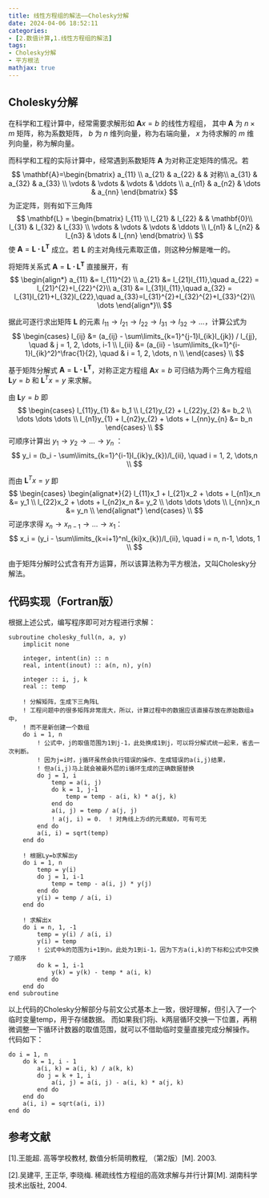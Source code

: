 ```yaml
---
title: 线性方程组的解法——Cholesky分解
date: 2024-04-06 18:52:11
categories:
- [2.数值计算,1.线性方程组的解法]
tags:
- Cholesky分解
- 平方根法
mathjax: true
---
```


## Cholesky分解

在科学和工程计算中，经常需要求解形如 $\mathbf{A} \mathit{x} = \mathit{b}$ 的线性方程组，
其中 $\mathbf{A}$ 为 $n \times m$ 矩阵，称为系数矩阵， $\mathit{b}$ 为 $n$ 维列向量，称为右端向量，
$\mathit{x}$ 为待求解的 $m$ 维列向量，称为解向量。

而科学和工程的实际计算中，经常遇到系数矩阵 $\mathbf{A}$ 为对称正定矩阵的情况。若
$$
\mathbf{A}=\begin{bmatrix}
    a_{11} \\ a_{21} & a_{22}  &  & 对称\\
    a_{31} & a_{32} & a_{33} \\
    \vdots & \vdots & \vdots & \ddots \\
    a_{n1} & a_{n2} & \dots & a_{nn}
\end{bmatrix}
$$
为正定阵，则有如下三角阵
$$
\mathbf{L} = \begin{bmatrix}
    l_{11} \\
    l_{21} & l_{22} & & \mathbf{0}\\
    l_{31} & l_{32} & l_{33} \\
    \vdots & \vdots & \vdots & \ddots \\
    l_{n1} & l_{n2} & l_{n3} & \dots & l_{nn}
\end{bmatrix} \\
$$
使 $\mathbf{A} = \mathbf{L \cdot L^T}$ 成立。若 $\mathbf{L}$ 的主对角线元素取正值，则这种分解是唯一的。

将矩阵关系式 $\mathbf{A} = \mathbf{L \cdot L^T}$ 直接展开，有
$$
\begin{align*}
    a_{11} &= l_{11}^{2} \\ 
    a_{21} &= l_{21}l_{11},\quad a_{22} = l_{21}^{2}+l_{22}^{2}\\ 
    a_{31} &= l_{31}l_{11},\quad a_{32} = l_{31}l_{21}+l_{32}l_{22},\quad a_{33}=l_{31}^{2}+l_{32}^{2}+l_{33}^{2}\\
    \dots
\end{align*}\\
$$

据此可逐行求出矩阵 $\mathbf{L}$ 的元素 $l_{11} \rightarrow l_{21} \rightarrow l_{22} \rightarrow l_{31} \rightarrow l_{32} \rightarrow \dots$，计算公式为
$$
\begin{cases}
    l_{ij} &= (a_{ij} - \sum\limits_{k=1}^{j-1}l_{ik}l_{jk}) / l_{jj}, \quad & j = 1, 2, \dots, i-1 \\
    l_{ii} &= (a_{ii} - \sum\limits_{k=1}^{i-1}l_{ik}^2)^\frac{1}{2}, \quad & i = 1, 2, \dots, n \\ \end{cases} \\
$$

基于矩阵分解式 $\mathbf{A} = \mathbf{L \cdot L^T}$，对称正定方程组 $\mathbf{A} \mathit{x} = \mathit{b}$ 可归结为两个三角方程组
$\mathbf{L} \mathit{y} = \mathit{b}$ 和 $\mathbf{L}^T \mathit{x} = \mathit{y}$ 来求解。

由 $\mathbf{L} \mathit{y} = \mathit{b}$ 即
$$
\begin{cases} l_{11}y_{1} &= b_1 \\ l_{21}y_{2} + l_{22}y_{2} &= b_2 \\ \dots \dots \dots \\ l_{n1}y_{1} + l_{n2}y_{2} + \dots + l_{nn}y_{n} &= b_n \end{cases} \\
$$
可顺序计算出 $y_1 \rightarrow y_2 \rightarrow \dots \rightarrow y_n$ ：
$$
y_i = (b_i - \sum\limits_{k=1}^{i-1}l_{ik}y_{k})/l_{ii}, \quad i = 1, 2, \dots,n \\
$$

而由 $\mathbf{L}^T \mathit{x} = \mathit{y}$ 即
$$
\begin{cases}
    \begin{alignat*}{2}
    l_{11}x_1 + l_{21}x_2 + \dots + l_{n1}x_n &= y_1 \\
    l_{22}x_2 + \dots + l_{n2}x_n &= y_2 \\
    \dots \dots \dots \\
    l_{nn}x_n &= y_n \\
    \end{alignat*}
\end{cases} \\
$$
可逆序求得 $x_n \rightarrow x_{n-1} \rightarrow \dots \rightarrow x_1$：
$$
x_i = (y_i - \sum\limits_{k=i+1}^nl_{ki}x_{k})/l_{ii}, \quad i = n, n-1, \dots, 1 \\
$$

由于矩阵分解时公式含有开方运算，所以该算法称为平方根法，又叫Cholesky分解法。

## 代码实现（Fortran版）

根据上述公式，编写程序即可对方程进行求解：

``` Fortran
subroutine cholesky_full(n, a, y)
    implicit none
    
    integer, intent(in) :: n
    real, intent(inout) :: a(n, n), y(n)
    
    integer :: i, j, k
    real :: temp
    
    ! 分解矩阵，生成下三角阵L
    ! 工程问题中的很多矩阵非常庞大，所以，计算过程中的数据应该直接存放在原始数组a中，
    ! 而不是新创建一个数组
    do i = 1, n
        ! 公式中，j的取值范围为1到j-1，此处换成1到j，可以将分解式统一起来，省去一次判断。
        ! 因为j=i时，j循环虽然会执行错误的操作、生成错误的a(i,j)结果，
        ! 但a(i,j)马上就会被最外层的i循环生成的正确数据替换
        do j = 1, i
            temp = a(i, j)
            do k = 1, j-1
                temp = temp - a(i, k) * a(j, k)
            end do
            a(i, j) = temp / a(j, j)
            ! a(j, i) = 0.  ! 对角线上方d的元素赋0，可有可无
        end do
        a(i, i) = sqrt(temp)
    end do
    
    ! 根据Ly=b求解出y
    do i = 1, n
        temp = y(i)
        do j = 1, i-1
            temp = temp - a(i, j) * y(j)
        end do
        y(i) = temp / a(i, i)
    end do
    
    ! 求解出x
    do i = n, 1, -1
        temp = y(i) / a(i, i)
        y(i) = temp
        ! 公式中k的范围为i+1到n，此处为1到i-1，因为下方a(i,k)的下标和公式中交换了顺序
        do k = 1, i-1
            y(k) = y(k) - temp * a(i, k)
        end do
    end do
end subroutine
```

以上代码的Cholesky分解部分与前文公式基本上一致，很好理解，但引入了一个临时变量temp，用于存储数据。
而如果我们将j、k两层循环交换一下位置，再稍微调整一下循环计数器的取值范围，就可以不借助临时变量直接完成分解操作。
代码如下：
``` Fortran
do i = 1, n
    do k = 1, i - 1
        a(i, k) = a(i, k) / a(k, k)
        do j = k + 1, i
            a(i, j) = a(i, j) - a(i, k) * a(j, k)
        end do
    end do
    a(i, i) = sqrt(a(i, i))
end do
```

## 参考文献
[1].王能超. 高等学校教材, 数值分析简明教程, （第2版）[M]. 2003.

[2].吴建平, 王正华, 李晓梅. 稀疏线性方程组的高效求解与并行计算[M]. 湖南科学技术出版社, 2004.